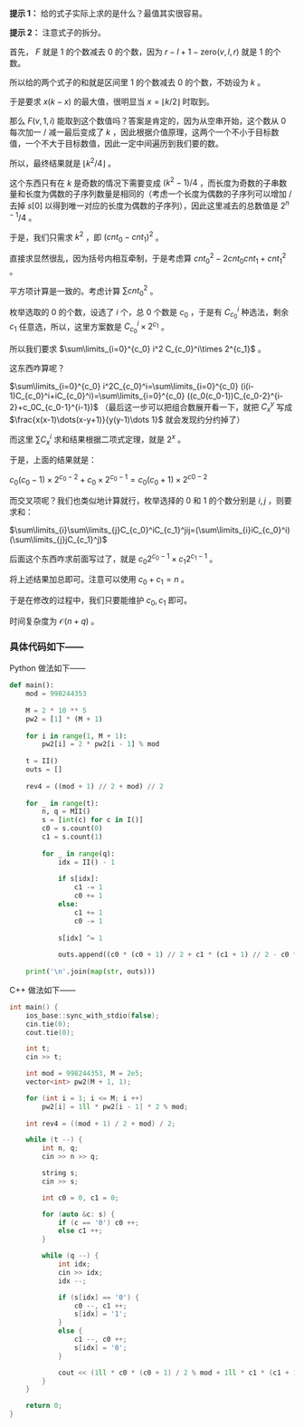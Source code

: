**提示 1：** 给的式子实际上求的是什么？最值其实很容易。

**提示 2：** 注意式子的拆分。

首先， $F$ 就是 $1$ 的个数减去 $0$ 的个数，因为 $r-l+1-\mathrm{zero}(v,l,r)$ 就是 $1$ 的个数。

所以给的两个式子的和就是区间里 $1$ 的个数减去 $0$ 的个数，不妨设为 $k$ 。

于是要求 $x(k-x)$ 的最大值，很明显当 $x=\lfloor k / 2\rfloor$ 时取到。

那么 $F(v,1,i)$ 能取到这个数值吗？答案是肯定的，因为从空串开始，这个数从 $0$ 每次加一 / 减一最后变成了 $k$ ，因此根据介值原理，这两个一个不小于目标数值，一个不大于目标数值，因此一定中间遍历到我们要的数。

所以，最终结果就是 $\lfloor k^2/4\rfloor$ 。

这个东西只有在 $k$ 是奇数的情况下需要变成 $(k^2-1)/4$ ，而长度为奇数的子串数量和长度为偶数的子序列数量是相同的（考虑一个长度为偶数的子序列可以增加 / 去掉 $s[0]$ 以得到唯一对应的长度为偶数的子序列），因此这里减去的总数值是 $2^{n-1}/4$ 。

于是，我们只需求 $k^2$ ，即 $(cnt_0-cnt_1)^2$ 。

直接求显然很乱，因为括号内相互牵制，于是考虑算 $cnt_0^2-2cnt_0cnt_1+cnt_1^2$ 。

平方项计算是一致的。考虑计算 $\sum cnt_0^2$ 。

枚举选取的 $0$ 的个数，设选了 $i$ 个，总 $0$ 个数是 $c_0$ ，于是有 $C_{c_0}^i$ 种选法，剩余 $c_1$ 任意选，所以，这里方案数是 $C_{c_0}^i\times 2^{c_1}$ 。

所以我们要求 $\sum\limits_{i=0}^{c_0} i^2 C_{c_0}^i\times 2^{c_1}$ 。

这东西咋算呢？

$\sum\limits_{i=0}^{c_0} i^2C_{c_0}^i=\sum\limits_{i=0}^{c_0} (i(i-1)C_{c_0}^i+iC_{c_0}^i)=\sum\limits_{i=0}^{c_0} ((c_0(c_0-1))C_{c_0-2}^{i-2}+c_0C_{c_0-1}^{i-1})$ （最后这一步可以把组合数展开看一下，就把 $C_x^y$ 写成 $\frac{x(x-1)\dots(x-y+1)}{y(y-1)\dots 1}$ 就会发现约分约掉了）

而这里 $\sum C_x^i$ 求和结果根据二项式定理，就是 $2^x$ 。

于是，上面的结果就是：

$c_0(c_0-1)\times 2^{c_0-2}+c_0\times 2^{c_0-1}=c_0(c_0+1)\times 2^{c0-2}$


而交叉项呢？我们也类似地计算就行，枚举选择的 $0$ 和 $1$ 的个数分别是 $i,j$ ，则要求和： 

$\sum\limits_{i}\sum\limits_{j}C_{c_0}^iC_{c_1}^jij=(\sum\limits_{i}iC_{c_0}^i)(\sum\limits_{j}jC_{c_1}^j)$

后面这个东西咋求前面写过了，就是 $c_0 2^{c_0-1}\times c_1 2^{c_1-1}$ 。

将上述结果加总即可。注意可以使用 $c_0+c_1=n$ 。

于是在修改的过程中，我们只要能维护 $c_0,c_1$ 即可。

时间复杂度为 $\mathcal{O}(n+q)$ 。

### 具体代码如下——

Python 做法如下——

```Python []
def main():
    mod = 998244353
    
    M = 2 * 10 ** 5
    pw2 = [1] * (M + 1)
    
    for i in range(1, M + 1):
        pw2[i] = 2 * pw2[i - 1] % mod
    
    t = II()
    outs = []
    
    rev4 = ((mod + 1) // 2 + mod) // 2
    
    for _ in range(t):
        n, q = MII()
        s = [int(c) for c in I()]
        c0 = s.count(0)
        c1 = s.count(1)
        
        for _ in range(q):
            idx = II() - 1
            
            if s[idx]:
                c1 -= 1
                c0 += 1
            else:
                c1 += 1
                c0 -= 1
            
            s[idx] ^= 1
            
            outs.append((c0 * (c0 + 1) // 2 + c1 * (c1 + 1) // 2 - c0 * c1 - 1) * pw2[n - 1] % mod * rev4 % mod)
    
    print('\n'.join(map(str, outs)))
```

C++ 做法如下——

```cpp []
int main() {
    ios_base::sync_with_stdio(false);
    cin.tie(0);
    cout.tie(0);

    int t;
    cin >> t;

    int mod = 998244353, M = 2e5;
    vector<int> pw2(M + 1, 1);

    for (int i = 1; i <= M; i ++)
        pw2[i] = 1ll * pw2[i - 1] * 2 % mod;
    
    int rev4 = ((mod + 1) / 2 + mod) / 2;

    while (t --) {
        int n, q;
        cin >> n >> q;

        string s;
        cin >> s;

        int c0 = 0, c1 = 0;

        for (auto &c: s) {
            if (c == '0') c0 ++;
            else c1 ++;
        }

        while (q --) {
            int idx;
            cin >> idx;
            idx --;

            if (s[idx] == '0') {
                c0 --, c1 ++;
                s[idx] = '1';
            }
            else {
                c1 --, c0 ++;
                s[idx] = '0';
            }

            cout << (1ll * c0 * (c0 + 1) / 2 % mod + 1ll * c1 * (c1 + 1) / 2 % mod - 1ll * c0 * c1 % mod - 1) % mod * pw2[n - 1] % mod * rev4 % mod << '\n';
        }
    }

    return 0;
}
```